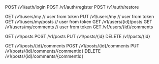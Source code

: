 POST /v1/auth/login
POST /v1/auth/register
POST /v1/auth/restore

GET /v1/users/my // user from token
PUT /v1/users/my // user from token
GET /v1/users/my/posts // user from token
GET /v1/users/{id}/posts
GET /v1/users/my/comments // user from token
GET /v1/users/{id}/comments

GET /v1/posts
POST /v1/posts
PUT /v1/posts/{id}
DELETE /v1/posts/{id}
<!-- GET /v1/posts/byUser/{userId} -->

GET /v1/posts/{id}/comments
POST /v1/posts/{id}/comments
PUT /v1/posts/{id}/comments/{commentId}
DELETE /v1/posts/{id}/comments/{commentId}